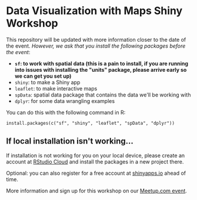 # Data Visualization with Maps Shiny Workshop

This repository will be updated with more information closer to the date of the event. *However, we ask that you install the following packages before the event*:

- **`sf`: to work with spatial data (this is a pain to install, if you are running into issues with installing the "units" package, please arrive early so we can get you set up)**
- `shiny`: to make a Shiny app
- `leaflet`: to make interactive maps
- `spData`: spatial data package that contains the data we'll be working with
- `dplyr`: for some data wrangling examples

You can do this with the following command in R:

```
install.packages(c("sf", "shiny", "leaflet", "spData", "dplyr"))
```

## If local installation isn't working...

If installation is not working for you on your local device, please create an account at [RStudio Cloud](https://rstudio.cloud/) and install the packages in a new project there.

Optional: you can also register for a free account at [shinyapps.io](https://www.shinyapps.io) ahead of time.

More information and sign up for this workshop on our [Meetup.com event](https://www.meetup.com/rladies-chicago/events/260316086/).
